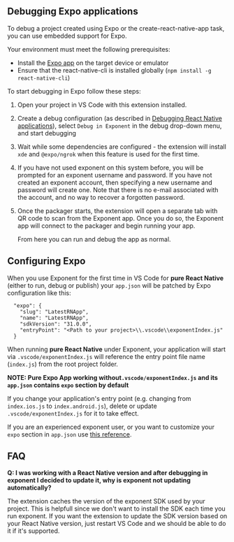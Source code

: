 ## Debugging Expo applications

To debug a project created using Expo or the create-react-native-app task, you can use embedded support for Expo.

Your environment must meet the following prerequisites:

- Install the [Expo app](https://getexponent.com/) on the target device or emulator
- Ensure that the react-native-cli is installed globally (`npm install -g react-native-cli`)

To start debugging in Expo follow these steps:

1. Open your project in VS Code with this extension installed.
2. Create a debug configuration (as described in [Debugging React Native applications](../README.md#debugging-react-native-applications)), select `Debug in Exponent` in the debug drop-down menu, and start debugging
4. Wait while some dependencies are configured - the extension will install `xde` and `@expo/ngrok` when this feature is used for the first time.
5. If you have not used exponent on this system before, you will be prompted for an exponent username and password.
   If you have not created an exponent account, then specifying a new username and password will create one.
   Note that there is no e-mail associated with the account, and no way to recover a forgotten password.
6. Once the packager starts, the extension will open a separate tab with QR code to scan from the Exponent app. Once you do so, the Exponent app will connect to the packager and begin running your app.

   From here you can run and debug the app as normal.

## Configuring Expo

When you use Exponent for the first time in VS Code for **pure React Native** (either to run, debug or publish) your `app.json` will be patched by Expo configuration like this:
```
  "expo": {
    "slug": "LatestRNApp",
    "name": "LatestRNApp",
    "sdkVersion": "31.0.0",
    "entryPoint": "<Path to your project>\\.vscode\\exponentIndex.js"
  }
```
When running **pure React Native** under Exponent, your application will start via `.vscode/exponentIndex.js` will reference the entry point file name (`index.js`) from the root project folder.

**NOTE: Pure Expo App working without`.vscode/exponentIndex.js` and its `app.json` contains `expo` section by default**

If you change your application's entry point (e.g. changing from `index.ios.js` to `index.android.js`), delete or update `.vscode/exponentIndex.js` for it to take effect.

If you are an experienced exponent user, or you want to customize your `expo` section in `app.json` use [this reference](https://docs.expo.io/versions/latest/workflow/configuration).

## FAQ

 **Q: I was working with a React Native version and after debugging in exponent I decided to update it, why is exponent not updating automatically?**

 The extension caches the version of the exponent SDK used by your project. This is helpfull since we don't want to install the SDK each time you run exponent. If you want the extension to update the SDK version based on your React Native version, just restart VS Code and we should be able to do it if it's supported.
